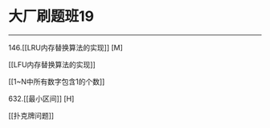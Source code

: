 # 大厂刷题班19

---

146.[[LRU内存替换算法的实现]]  [M]

[[LFU内存替换算法的实现]]

[[1~N中所有数字包含1的个数]]

632.[[最小区间]] [H]

[[扑克牌问题]]






